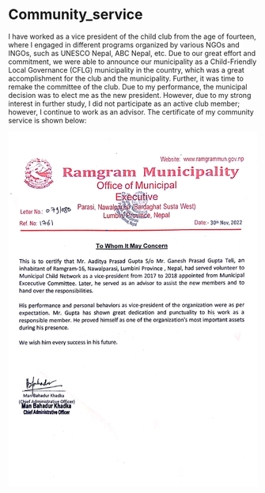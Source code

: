 # Community_service

I have worked as a vice president of the child club from the age of fourteen, where I engaged in different programs organized by various NGOs and INGOs, such as UNESCO Nepal, ABC Nepal, etc. Due to our great effort and commitment, we were able to announce our municipality as a Child-Friendly Local Governance (CFLG) municipality in the country, which was a great accomplishment for the club and the municipality. Further, it was time to remake the committee of the club. Due to my performance, the municipal decision was to elect me as the new president. However, due to my strong interest in further study, I did not participate as an active club member; however, I continue to work as an advisor. The certificate of my community service is shown below:

![Community Service](Community_service_certificate.jpeg)
